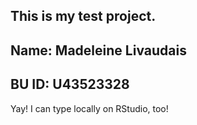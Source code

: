 ## This is my test project. 
## Name: Madeleine Livaudais
## BU ID: U43523328

Yay! I can type locally on RStudio, too!